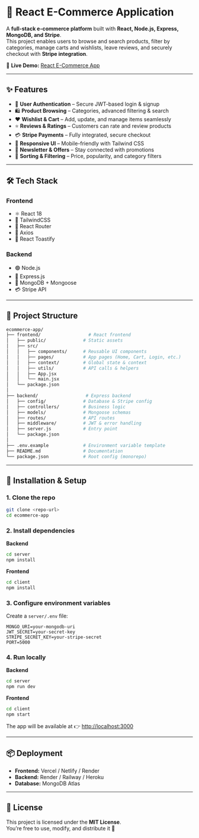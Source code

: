 # 🛒 React E-Commerce Application

A **full-stack e-commerce platform** built with **React, Node.js, Express, MongoDB, and Stripe**.  
This project enables users to browse and search products, filter by categories, manage carts and wishlists, leave reviews, and securely checkout with **Stripe integration**.

🔗 **Live Demo:** [React E-Commerce App](https://frontend-utew.onrender.com)

---

## ✨ Features

- 🔐 **User Authentication** – Secure JWT-based login & signup  
- 🛍️ **Product Browsing** – Categories, advanced filtering & search  
- ❤️ **Wishlist & Cart** – Add, update, and manage items seamlessly  
- ⭐ **Reviews & Ratings** – Customers can rate and review products  
- 💳 **Stripe Payments** – Fully integrated, secure checkout  
- 📱 **Responsive UI** – Mobile-friendly with Tailwind CSS  
- 📰 **Newsletter & Offers** – Stay connected with promotions  
- 🎯 **Sorting & Filtering** – Price, popularity, and category filters  

---

## 🛠 Tech Stack

### **Frontend**
- ⚛️ React 18  
- 🎨 TailwindCSS  
- 🔀 React Router  
- 📡 Axios  
- 🔔 React Toastify  

### **Backend**
- 🟢 Node.js  
- 🚏 Express.js  
- 🍃 MongoDB + Mongoose  
- 💳 Stripe API  

---

## 📂 Project Structure

```bash
ecommerce-app/
├── frontend/                  # React frontend
│   ├── public/              # Static assets
│   ├── src/
│   │   ├── components/      # Reusable UI components
│   │   ├── pages/           # App pages (Home, Cart, Login, etc.)
│   │   ├── context/         # Global state & context
│   │   ├── utils/           # API calls & helpers
│   │   ├── App.jsx
│   │   └── main.jsx
│   └── package.json
│
├── backend/                  # Express backend
│   ├── config/              # Database & Stripe config
│   ├── controllers/         # Business logic
│   ├── models/              # Mongoose schemas
│   ├── routes/              # API routes
│   ├── middleware/          # JWT & error handling
│   ├── server.js            # Entry point
│   └── package.json
│
├── .env.example             # Environment variable template
├── README.md                # Documentation
└── package.json             # Root config (monorepo)
```

---

## 🚀 Installation & Setup

### 1. Clone the repo
```bash
git clone <repo-url>
cd ecommerce-app
```

### 2. Install dependencies
**Backend**
```bash
cd server
npm install
```

**Frontend**
```bash
cd client
npm install
```

### 3. Configure environment variables
Create a `server/.env` file:

```env
MONGO_URI=your-mongodb-uri
JWT_SECRET=your-secret-key
STRIPE_SECRET_KEY=your-stripe-secret
PORT=5000
```

### 4. Run locally
**Backend**
```bash
cd server
npm run dev
```

**Frontend**
```bash
cd client
npm start
```

The app will be available at 👉 [http://localhost:3000](http://localhost:3000)

---

## 📦 Deployment

- **Frontend:** Vercel / Netlify / Render  
- **Backend:** Render / Railway / Heroku  
- **Database:** MongoDB Atlas  

---

## 📜 License

This project is licensed under the **MIT License**.  
You’re free to use, modify, and distribute it 🚀  

